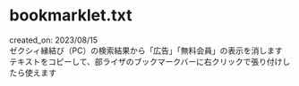 # bookmarklet.txt
created_on: 2023/08/15  
ゼクシィ縁結び（PC）の検索結果から「広告」「無料会員」の表示を消します  
テキストをコピーして、部ライザのブックマークバーに右クリックで張り付けしたら使えます
